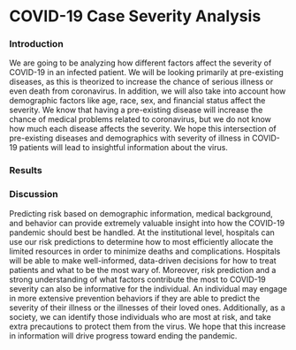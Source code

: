 # COVID-19 Case Severity Analysis   
   
### Introduction    
We are going to be analyzing how different factors affect the severity of COVID-19 in an infected patient. We will be looking primarily at pre-existing diseases, as this is theorized to increase the chance of serious illness or even death from coronavirus. In addition, we will also take into account how demographic factors like age, race, sex, and financial status affect the severity. We know that having a pre-existing disease will increase the chance of medical problems related to coronavirus, but we do not know how much each disease affects the severity. We hope this intersection of pre-existing diseases and demographics with severity of illness in COVID-19 patients will lead to insightful information about the virus.    





### **Results**


### **Discussion**
Predicting risk based on demographic information, medical background, and behavior can provide extremely valuable insight into how the COVID-19 pandemic should best be handled. At the institutional level, hospitals can use our risk predictions to determine how to most efficiently allocate the limited resources in order to minimize deaths and complications. Hospitals will be able to make well-informed, data-driven decisions for how to treat patients and what to be the most wary of. Moreover, risk prediction and a strong understanding of what factors contribute the most to COVID-19 severity can also be informative for the individual. An individual may engage in more extensive prevention behaviors if they are able to predict the severity of their illness or the illnesses of their loved ones. Additionally, as a society, we can identify those individuals who are most at risk, and take extra precautions to protect them from the virus. We hope that this increase in information will drive progress toward ending the pandemic.
